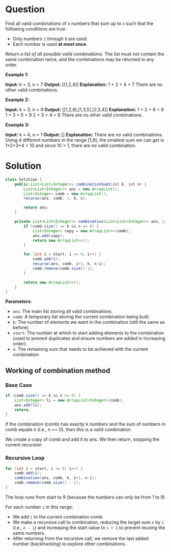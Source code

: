 # Question

Find all valid combinations of `k` numbers that sum up to `n` such that the following conditions are true:

- Only numbers `1` through `9` are used.
- Each number is used **at most once**.

Return _a list of all possible valid combinations_. The list must not contain the same combination twice, and the combinations may be returned in any order.

**Example 1:**

**Input:** k = 3, n = 7
**Output:** \[\[1,2,4]]
**Explanation:**
1 + 2 + 4 = 7
There are no other valid combinations.

**Example 2:**

**Input:** k = 3, n = 9
**Output:** \[\[1,2,6],\[1,3,5],\[2,3,4]]
**Explanation:**
1 + 2 + 6 = 9
1 + 3 + 5 = 9
2 + 3 + 4 = 9
There are no other valid combinations.

**Example 3:**

**Input:** k = 4, n = 1
**Output:** \[]
**Explanation:** There are no valid combinations.
Using 4 different numbers in the range \[1,9], the smallest sum we can get is 1+2+3+4 = 10 and since 10 > 1, there are no valid combination.

# Solution

```java
class Solution {
    public List<List<Integer>> combinationSum3(int k, int n) {
        List<List<Integer>> ans = new ArrayList();
        List<Integer> comb = new ArrayList();
        recurse(ans, comb, 1, k, n);

        return ans;
    }

    private List<List<Integer>> combination(List<List<Integer>> ans, List<Integer> comb, int start, int k, int n) {
        if (comb.size() == k && n == 0) {
            List<Integer> copy = new ArrayList<>(comb);
            ans.add(copy);
            return new ArrayList<>();
        }

        for (int i = start; i <= 9; i++) {
            comb.add(i);
            recurse(ans, comb, i+1, k, n-i);
            comb.remove(comb.size()-1);
        }

        return new ArrayList<>();
    }
}
```

**Parameters:**

- `ans`: The main list storing all valid combinations.
- `comb`: A temporary list storing the current combination being built.
- `k`: The number of elements we want in the combination (still the same as before).
- `start`: The number at which to start adding elements to the combination (used to prevent duplicates and ensure numbers are added in increasing order).
- `n`: The remaining sum that needs to be achieved with the current combination

## Working of combination method

### Base Case

```java
if (comb.size() == k && n == 0) {
    List<Integer> li = new ArrayList<Integer>(comb);
    ans.add(li);
    return;
}
```

If the combination (comb) has exactly k numbers and the sum of numbers in comb equals n (i.e., n == 0), then this is a valid combination

We create a copy of comb and add it to ans. We then return, stopping the current recursion

### Recursive Loop

```java
for (int i = start; i <= 9; i++) {
    comb.add(i);
    combination(ans, comb, k, i+1, n-i);
    comb.remove(comb.size() - 1);
}
```

The loop runs from start to 9 (because the numbers can only be from 1 to 9)

For each number `i` in this range:
- We add `i` to the current combination comb.
- We make a recursive call to combination, reducing the target sum `n` by `i` (i.e., `n - i`) and increasing the start value to `i + 1` to prevent reusing the same numbers.
- After returning from the recursive call, we remove the last added number (backtracking) to explore other combinations.